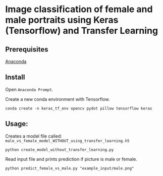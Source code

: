 # Image classification of female and male portraits using Keras (Tensorflow) and Transfer Learning

## Prerequisites

[Anaconda](https://www.anaconda.com/)

## Install
Open `Anaconda Prompt`.

Create a new conda environment  with Tensorflow. 
```
conda create -n keras_tf_env opencv pydot pillow tensorflow keras
```

## Usage:

Creates a model file called: `male_vs_female_model_WITHOUT_using_transfer_learning.h5`
```
python create_model_without_transfer_learning.py
```

Read input file and prints prediction if picture is male or female.
```
python predict_female_vs_male.py "example_input/male.png"
```
